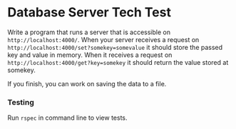 # Database Server Tech Test

Write a program that runs a server that is accessible on ```http://localhost:4000/```. When your server receives a request on ```http://localhost:4000/set?somekey=somevalue``` it should store the passed key and value in memory. When it receives a request on ```http://localhost:4000/get?key=somekey``` it should return the value stored at somekey.

If you finish, you can work on saving the data to a file.

### Testing
Run ```rspec``` in command line to view tests.
